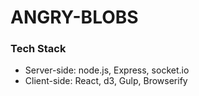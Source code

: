 # ANGRY-BLOBS #

### Tech Stack ###
- Server-side: node.js, Express, socket.io
- Client-side: React, d3, Gulp, Browserify
